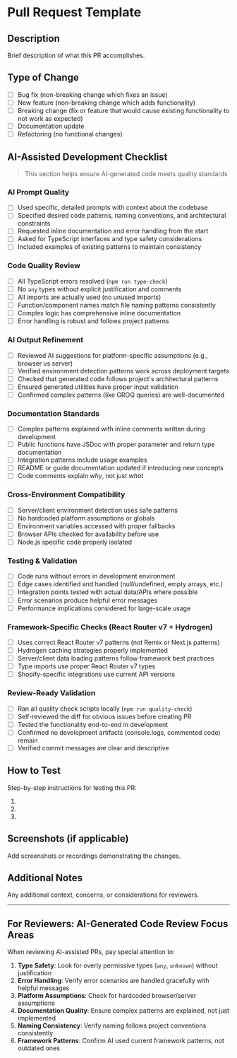 # Pull Request Template

## Description
Brief description of what this PR accomplishes.

## Type of Change
- [ ] Bug fix (non-breaking change which fixes an issue)
- [ ] New feature (non-breaking change which adds functionality)
- [ ] Breaking change (fix or feature that would cause existing functionality to not work as expected)
- [ ] Documentation update
- [ ] Refactoring (no functional changes)

## AI-Assisted Development Checklist
> This section helps ensure AI-generated code meets quality standards

### AI Prompt Quality
- [ ] Used specific, detailed prompts with context about the codebase
- [ ] Specified desired code patterns, naming conventions, and architectural constraints
- [ ] Requested inline documentation and error handling from the start
- [ ] Asked for TypeScript interfaces and type safety considerations
- [ ] Included examples of existing patterns to maintain consistency

### Code Quality Review
- [ ] All TypeScript errors resolved (`npm run type-check`)
- [ ] No `any` types without explicit justification and comments
- [ ] All imports are actually used (no unused imports)
- [ ] Function/component names match file naming patterns consistently
- [ ] Complex logic has comprehensive inline documentation
- [ ] Error handling is robust and follows project patterns

### AI Output Refinement
- [ ] Reviewed AI suggestions for platform-specific assumptions (e.g., browser vs server)
- [ ] Verified environment detection patterns work across deployment targets
- [ ] Checked that generated code follows project's architectural patterns
- [ ] Ensured generated utilities have proper input validation
- [ ] Confirmed complex patterns (like GROQ queries) are well-documented

### Documentation Standards
- [ ] Complex patterns explained with inline comments written during development
- [ ] Public functions have JSDoc with proper parameter and return type documentation
- [ ] Integration patterns include usage examples
- [ ] README or guide documentation updated if introducing new concepts
- [ ] Code comments explain *why*, not just *what*

### Cross-Environment Compatibility
- [ ] Server/client environment detection uses safe patterns
- [ ] No hardcoded platform assumptions or globals
- [ ] Environment variables accessed with proper fallbacks
- [ ] Browser APIs checked for availability before use
- [ ] Node.js specific code properly isolated

### Testing & Validation
- [ ] Code runs without errors in development environment
- [ ] Edge cases identified and handled (null/undefined, empty arrays, etc.)
- [ ] Integration points tested with actual data/APIs where possible
- [ ] Error scenarios produce helpful error messages
- [ ] Performance implications considered for large-scale usage

### Framework-Specific Checks (React Router v7 + Hydrogen)
- [ ] Uses correct React Router v7 patterns (not Remix or Next.js patterns)
- [ ] Hydrogen caching strategies properly implemented
- [ ] Server/client data loading patterns follow framework best practices
- [ ] Type imports use proper React Router v7 types
- [ ] Shopify-specific integrations use current API versions

### Review-Ready Validation
- [ ] Ran all quality check scripts locally (`npm run quality-check`)
- [ ] Self-reviewed the diff for obvious issues before creating PR
- [ ] Tested the functionality end-to-end in development
- [ ] Confirmed no development artifacts (console.logs, commented code) remain
- [ ] Verified commit messages are clear and descriptive

## How to Test
Step-by-step instructions for testing this PR:

1. 
2. 
3. 

## Screenshots (if applicable)
Add screenshots or recordings demonstrating the changes.

## Additional Notes
Any additional context, concerns, or considerations for reviewers.

---

## For Reviewers: AI-Generated Code Review Focus Areas

When reviewing AI-assisted PRs, pay special attention to:

1. **Type Safety**: Look for overly permissive types (`any`, `unknown`) without justification
2. **Error Handling**: Verify error scenarios are handled gracefully with helpful messages  
3. **Platform Assumptions**: Check for hardcoded browser/server assumptions
4. **Documentation Quality**: Ensure complex patterns are explained, not just implemented
5. **Naming Consistency**: Verify naming follows project conventions consistently
6. **Framework Patterns**: Confirm AI used current framework patterns, not outdated ones
